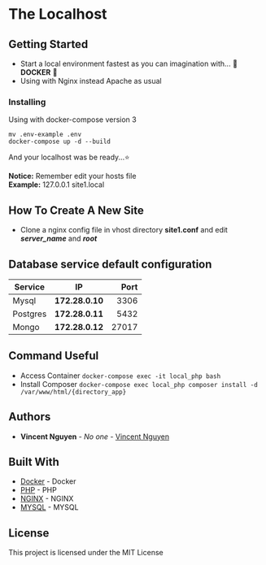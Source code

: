 # The Localhost
## Getting Started
* Start a local environment fastest as you can imagination with... :whale: **DOCKER** :whale:
* Using with Nginx instead Apache as usual

### Installing
Using with docker-compose version 3
```
mv .env-example .env
docker-compose up -d --build
```
And your localhost was be ready...:star:  

**Notice:** Remember edit your hosts file  
**Example:** 127.0.0.1 site1.local

## How To Create A New Site
* Clone a nginx config file in vhost directory **site1.conf** and edit ***server_name*** and ***root***

## Database service default configuration
|   Service  |            IP           |    Port   |
|----------- |:-------------------:|---------:|
| Mysql     | **172.28.0.10** |   3306   |
| Postgres | **172.28.0.11** |   5432   |
| Mongo    | **172.28.0.12** |  27017  |

## Command Useful
* Access Container `docker-compose exec -it local_php bash`
* Install Composer `docker-compose exec local_php composer install -d /var/www/html/{directory_app}`

## Authors
* **Vincent Nguyen** - *No one* - [Vincent Nguyen](https://github.com/vincentnguyen92)

## Built With
* [Docker](https://store.docker.com/search?offering=community&type=edition) - Docker
* [PHP](https://hub.docker.com/_/php/) - PHP
* [NGINX](https://hub.docker.com/_/nginx/) - NGINX
* [MYSQL](https://hub.docker.com/_/mysql/) - MYSQL

## License
This project is licensed under the MIT License
